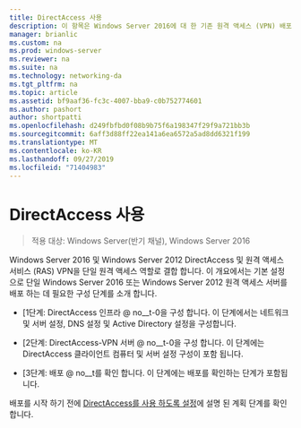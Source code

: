 ```yaml
---
title: DirectAccess 사용
description: 이 항목은 Windows Server 2016에 대 한 기존 원격 액세스 (VPN) 배포에 DirectAccess 추가 가이드의 일부입니다.
manager: brianlic
ms.custom: na
ms.prod: windows-server
ms.reviewer: na
ms.suite: na
ms.technology: networking-da
ms.tgt_pltfrm: na
ms.topic: article
ms.assetid: bf9aaf36-fc3c-4007-bba9-c0b752774601
ms.author: pashort
author: shortpatti
ms.openlocfilehash: d249fbfbd0f08b9b75f6a198347f29f9a721bb3b
ms.sourcegitcommit: 6aff3d88ff22ea141a6ea6572a5ad8dd6321f199
ms.translationtype: MT
ms.contentlocale: ko-KR
ms.lasthandoff: 09/27/2019
ms.locfileid: "71404983"
---
```

# <a name="enable-directaccess"></a>DirectAccess 사용

>적용 대상: Windows Server(반기 채널), Windows Server 2016

 Windows Server 2016 및 Windows Server 2012 DirectAccess 및 원격 액세스 서비스 (RAS) VPN을 단일 원격 액세스 역할로 결합 합니다. 이 개요에서는 기본 설정으로 단일 Windows Server 2016 또는 Windows Server 2012 원격 액세스 서버를 배포 하는 데 필요한 구성 단계를 소개 합니다.
  
-   [1단계: DirectAccess 인프라 @ no__t-0을 구성 합니다. 이 단계에서는 네트워크 및 서버 설정, DNS 설정 및 Active Directory 설정을 구성합니다.  
  
-   [2단계: DirectAccess-VPN 서버 @ no__t-0을 구성 합니다. 이 단계에는 DirectAccess 클라이언트 컴퓨터 및 서버 설정 구성이 포함 됩니다.  
  
-   [3단계: 배포 @ no__t를 확인 합니다. 이 단계에는 배포를 확인하는 단계가 포함됩니다.  
  
배포를 시작 하기 전에 [DirectAccess를 사용 하도록 설정](Plan-to-Enable-DirectAccess.md)에 설명 된 계획 단계를 확인 합니다.  
  


